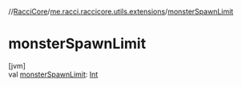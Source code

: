 //[RacciCore](../../index.md)/[me.racci.raccicore.utils.extensions](index.md)/[monsterSpawnLimit](monster-spawn-limit.md)

# monsterSpawnLimit

[jvm]\
val [monsterSpawnLimit](monster-spawn-limit.md): [Int](https://kotlinlang.org/api/latest/jvm/stdlib/kotlin/-int/index.html)
